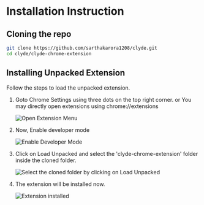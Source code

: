 # Installation Instruction

## Cloning the repo

```bash
git clone https://github.com/sarthakarora1208/clyde.git
cd clyde/clyde-chrome-extension
```

## Installing Unpacked Extension

Follow the steps to load the unpacked extension.

1. Goto Chrome Settings using three dots on the top right corner. or You may directly open extensions using chrome://extensions

    ![Open Extension Menu](https://i.imgur.com/oRWc39G.png)

2. Now, Enable developer mode

    ![Enable Developer Mode](https://i.imgur.com/trkLAS0.png)

3. Click on Load Unpacked and select the 'clyde-chrome-extension' folder inside the cloned folder.

    ![Select the cloned folder by clicking on Load Unpacked](https://i.imgur.com/dQAiYcK.png)

4. The extension will be installed now.

    ![Extension installed](https://i.imgur.com/ISorCxy.png)
